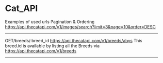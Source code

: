 # Cat_API
Examples of used urls
Pagination & Ordering
https://api.thecatapi.com/v1/images/search?limit=3&page=10&order=DESC

*********************
GET/breeds/:breed_id
https://api.thecatapi.com/v1/breeds/abys
This breed.id is available by listing all the Breeds via https://api.thecatapi.com/v1/breeds
*******************
